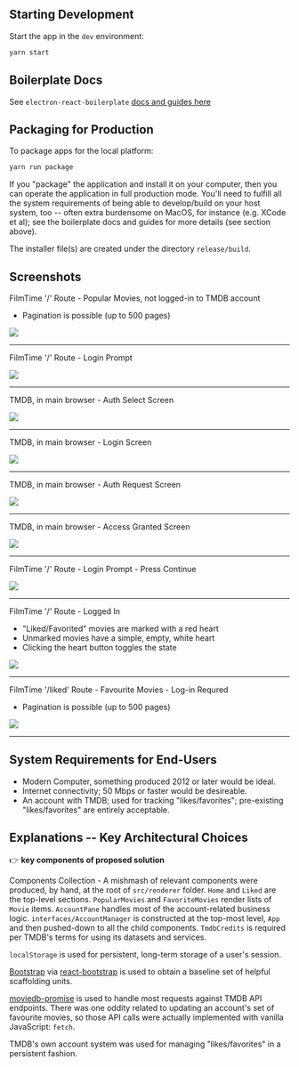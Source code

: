 ## Starting Development

Start the app in the `dev` environment:

```bash
yarn start
```

## Boilerplate Docs

See `electron-react-boilerplate` [docs and guides here](https://electron-react-boilerplate.js.org/docs/installation)

## Packaging for Production

To package apps for the local platform:

```bash
yarn run package
```

If you "package" the application and install it on your computer, then you can operate the application
in full production mode. You'll need to fulfill all the system requirements of being able to develop/build on your host
system, too -- often extra burdensome on MacOS, for instance (e.g. XCode et al); see the boilerplate docs and guides
for more details (see section above).

The installer file(s) are created under the directory `release/build`.

## Screenshots

FilmTime '/' Route - Popular Movies, not logged-in to TMDB account

- Pagination is possible (up to 500 pages)

<img src='docs/img/000228.png' />

---

FilmTime '/' Route - Login Prompt

<img src='docs/img/000233.png' />

---

TMDB, in main browser - Auth Select Screen

<img src='docs/img/000229.png' />

---

TMDB, in main browser - Login Screen

<img src='docs/img/000230.png' />

---

TMDB, in main browser - Auth Request Screen

<img src='docs/img/000231.png' />

---

TMDB, in main browser - Access Granted Screen

<img src='docs/img/000232.png' />

---

FilmTime '/' Route - Login Prompt - Press Continue

<img src='docs/img/000233.png' />

---

FilmTime '/' Route - Logged In

- "Liked/Favorited" movies are marked with a red heart
- Unmarked movies have a simple, empty, white heart
- Clicking the heart button toggles the state

<img src='docs/img/000234.png' />

---

FilmTime '/liked' Route - Favourite Movies - Log-in Requred

- Pagination is possible (up to 500 pages)

<img src='docs/img/000236.png' />

---

## System Requirements for End-Users

- Modern Computer, something produced 2012 or later would be ideal.
- Internet connectivity; 50 Mbps or faster would be desireable.
- An account with TMDB; used for tracking "likes/favorites"; pre-existing
  "likes/favorites" are entirely acceptable.

## Explanations -- Key Architectural Choices

👉 **key components of proposed solution**

Components Collection - A mishmash of relevant components were produced, by hand,
at the root of `src/renderer` folder. `Home` and `Liked` are the top-level sections.
`PopularMovies` and `FavoriteMovies` render lists of `Movie` items. `AccountPane`
handles most of the account-related business logic. `interfaces/AccountManager` is
constructed at the top-most level, `App` and then pushed-down to all the child
components. `TmdbCredits` is required per TMDB's terms for using its datasets
and services.

`localStorage` is used for persistent, long-term storage of a user's session.

[Bootstrap](https://getbootstrap.com)
via [react-bootstrap](https://react-bootstrap.github.io/)
is used to obtain a baseline set of helpful scaffolding units.

[moviedb-promise](https://www.npmjs.com/package/moviedb-promise)
is used to handle most requests against TMDB API endpoints.
There was one oddity related to updating an account's set of favourite movies,
so those API calls were actually implemented with vanilla JavaScript: `fetch`.

TMDB's own account system was used for managing "likes/favorites" in a persistent
fashion.
